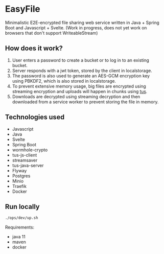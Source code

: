 # EasyFile

Minimalistic E2E-encrypted file sharing web service written in Java + Spring Boot and Javascript + Svelte.
(Work in progress, does not yet work on browsers that don't support WriteableStream)

## How does it work?

1. User enters a password to create a bucket or to log in to an existing bucket.
2. Server responds with a jwt token, stored by the client in localstorage.
3. The password is also used to generate an AES-GCM encryption key using PBKDF2, which is also stored in localstorage.
4. To prevent extensive memory usage, big files are encrypted using streaming encryption and uploads will happen in chunks using [tus](https://tus.io).
5. Downloads are decrypted using streaming decryption and then downloaded from a service worker to prevent storing the file in memory.

## Technologies used

- Javascript
- Java
- Svelte
- Spring Boot
- wormhole-crypto
- tus-js-client
- streamsaver
- tus-java-server
- Flyway
- Postgres
- Minio
- Traefik
- Docker

## Run locally

````sh
./ops/dev/up.sh
````

Requirements:

- java 11
- maven
- docker
